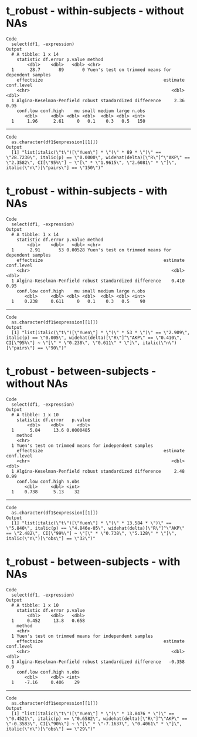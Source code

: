 # t_robust - within-subjects - without NAs

    Code
      select(df1, -expression)
    Output
      # A tibble: 1 x 14
        statistic df.error p.value method                                            
            <dbl>    <dbl>   <dbl> <chr>                                             
      1      28.7       89       0 Yuen's test on trimmed means for dependent samples
        effectsize                                              estimate conf.level
        <chr>                                                      <dbl>      <dbl>
      1 Algina-Keselman-Penfield robust standardized difference     2.36       0.95
        conf.low conf.high    mu small medium large n.obs
           <dbl>     <dbl> <dbl> <dbl>  <dbl> <dbl> <int>
      1     1.96      2.61     0   0.1    0.3   0.5   150

---

    Code
      as.character(df1$expression[[1]])
    Output
      [1] "list(italic(\"t\")[\"Yuen\"] * \"(\" * 89 * \")\" == \"28.7230\", italic(p) == \"0.0000\", widehat(delta)[\"R\"]^\"AKP\" == \"2.3582\", CI[\"95%\"] ~ \"[\" * \"1.9615\", \"2.6081\" * \"]\", italic(\"n\")[\"pairs\"] == \"150\")"

# t_robust - within-subjects - with NAs

    Code
      select(df1, -expression)
    Output
      # A tibble: 1 x 14
        statistic df.error p.value method                                            
            <dbl>    <dbl>   <dbl> <chr>                                             
      1      2.91       53 0.00528 Yuen's test on trimmed means for dependent samples
        effectsize                                              estimate conf.level
        <chr>                                                      <dbl>      <dbl>
      1 Algina-Keselman-Penfield robust standardized difference    0.410       0.95
        conf.low conf.high    mu small medium large n.obs
           <dbl>     <dbl> <dbl> <dbl>  <dbl> <dbl> <int>
      1    0.238     0.611     0   0.1    0.3   0.5    90

---

    Code
      as.character(df1$expression[[1]])
    Output
      [1] "list(italic(\"t\")[\"Yuen\"] * \"(\" * 53 * \")\" == \"2.909\", italic(p) == \"0.005\", widehat(delta)[\"R\"]^\"AKP\" == \"0.410\", CI[\"95%\"] ~ \"[\" * \"0.238\", \"0.611\" * \"]\", italic(\"n\")[\"pairs\"] == \"90\")"

# t_robust - between-subjects - without NAs

    Code
      select(df1, -expression)
    Output
      # A tibble: 1 x 10
        statistic df.error   p.value
            <dbl>    <dbl>     <dbl>
      1      5.84     13.6 0.0000485
        method                                              
        <chr>                                               
      1 Yuen's test on trimmed means for independent samples
        effectsize                                              estimate conf.level
        <chr>                                                      <dbl>      <dbl>
      1 Algina-Keselman-Penfield robust standardized difference     2.48       0.99
        conf.low conf.high n.obs
           <dbl>     <dbl> <int>
      1    0.738      5.13    32

---

    Code
      as.character(df1$expression[[1]])
    Output
      [1] "list(italic(\"t\")[\"Yuen\"] * \"(\" * 13.584 * \")\" == \"5.840\", italic(p) == \"4.846e-05\", widehat(delta)[\"R\"]^\"AKP\" == \"2.482\", CI[\"99%\"] ~ \"[\" * \"0.738\", \"5.128\" * \"]\", italic(\"n\")[\"obs\"] == \"32\")"

# t_robust - between-subjects - with NAs

    Code
      select(df1, -expression)
    Output
      # A tibble: 1 x 10
        statistic df.error p.value
            <dbl>    <dbl>   <dbl>
      1     0.452     13.8   0.658
        method                                              
        <chr>                                               
      1 Yuen's test on trimmed means for independent samples
        effectsize                                              estimate conf.level
        <chr>                                                      <dbl>      <dbl>
      1 Algina-Keselman-Penfield robust standardized difference   -0.358        0.9
        conf.low conf.high n.obs
           <dbl>     <dbl> <int>
      1    -7.16     0.406    29

---

    Code
      as.character(df1$expression[[1]])
    Output
      [1] "list(italic(\"t\")[\"Yuen\"] * \"(\" * 13.8476 * \")\" == \"0.4521\", italic(p) == \"0.6582\", widehat(delta)[\"R\"]^\"AKP\" == \"-0.3583\", CI[\"90%\"] ~ \"[\" * \"-7.1637\", \"0.4061\" * \"]\", italic(\"n\")[\"obs\"] == \"29\")"

